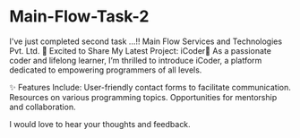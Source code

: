 # Main-Flow-Task-2

 I've just completed second task ...!!
 Main Flow Services and Technologies Pvt. Ltd.
 🌟 Excited to Share My Latest Project: iCoder🌟
As a passionate coder and lifelong learner, I’m thrilled to introduce iCoder, a platform dedicated to empowering programmers of all levels.

✨ Features Include:
User-friendly contact forms to facilitate communication.
Resources on various programming topics.
Opportunities for mentorship and collaboration.

I would love to hear your thoughts and feedback. 

